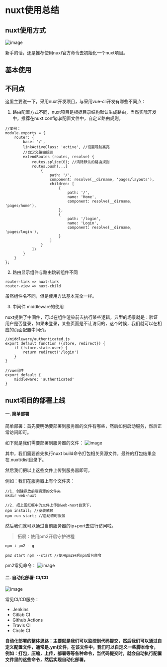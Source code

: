  # nuxt使用总结


## nuxt使用方式

![image](http://note.youdao.com/yws/res/14343/569CEF159BD040BAAB92A807F876F08C)

新手的话，还是推荐使用nuxt官方命令去初始化一个nuxt项目。

## 基本使用



## 不同点

这里主要说一下，采用nuxt开发项目，与采用vue-cli开发有哪些不同点：

1. 路由配置方式不同，nuxt项目是根据目录结构默认生成路由，当然实际开发中，推荐在nuxt.config.js配置文件中，自定义路由规则。

```
//案例：
module.exports = {
    router: {
        base: '/',
        linkActiveClass: 'active', //设置导航高亮
        //自定义路由规则
        extendRoutes (routes, resolve) {
            routes.splice(0); //清除默认的路由规则
            routes.push(...[
                {
                    path: '/',
                    component: resolve(__dirname, 'pages/layouts'),
                    children: [
                        {
                            path: '/',
                            name: 'Home',
                            component: resolve(__dirname, 'pages/home'),
                        },
                        {
                            path: '/login',
                            name: 'Login',
                            component: resolve(__dirname, 'pages/login'),
                        }
                    ]
                }
            ])
        }
    }
};
```

2. 路由显示组件与路由跳转组件不同

```
router-link => nuxt-link
router-view => nuxt-child
```
虽然组件名不同，但是使用方法基本完全一样。

3. 中间件 middleware的使用

nuxt提供了中间件，可以在组件渲染前去执行某些逻辑，典型的场景就是：验证用户是否登录，如果未登录，某些页面是不让访问的，这个时候，我们就可以在相应的页面配置中间价。

```
//middleware/authenticated.js
export default function ({store, redirect}) {
    if (!store.state.user) {
        return redirect('/login')
    }
}

//vue组件
export default {
    middleware: 'authenticated'
}
```

## nuxt项目的部署上线

#### 一. 简单部署

简单部署：首先要明确要部署到服务器的文件有哪些，然后如何启动服务，然后正常访问即可。

如下就是我们需要部署到服务器的文件：
![image](http://note.youdao.com/yws/res/14374/9DEDAF0F5B814654AC96D3FE7959A310)

其中，我们需要首先执行nuxt build命令打包相关资源文件，最终的打包结果会在.nuxt/dist目录下。


然后我们把以上这些文件上传到服务器即可，


例如：我们在服务器上有个文件夹：

```
//1. 创建存放前端资源的文件夹
mkdir web-nuxt

//2. 把上图红框中的文件上传到web-nuxt目录下，
npm install; //安装依赖
npm run start; //启动临时服务
```
然后我们就可以通过当前服务器的ip+port去进行访问啦。


> 拓展：使用pm2开启守护进程

```
npm i pm2 --g

pm2 start npm --start //使用pm2开启npm后台命令
```

pm2常见命令：
![image](http://note.youdao.com/yws/res/14394/883E74C5086E48C59EF129F0D30435C0)

#### 二. 自动化部署-CI/CD

![image](http://note.youdao.com/yws/res/14398/2D33EB759CBF4D6AA7D4277A8AAD87CA)

常见CI/CD服务：

* Jenkins
* Gitlab CI
* Github Actions
* Travis CI
* Circle CI


**自动化部署的整体思路：主要就是我们可以监控到代码提交，然后我们可以通过自定义配置文件，通常是.yml文件，在该文件中，我们可以自定义一些脚本命令，例如：打包，压缩，上传，部署等等各种命令，当代码提交时，就会自动执行配置文件里的这些命令，然后实现自动化部署。**
